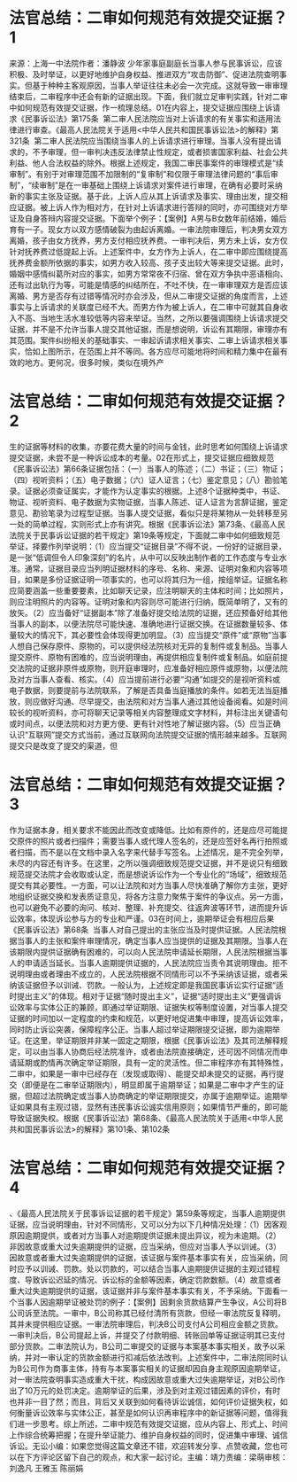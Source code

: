 # 法官总结：二审如何规范有效提交证据？1

来源：上海一中法院作者：潘静波 少年家事庭副庭长当事人参与民事诉讼，应该积极、及时举证，以更好地维护自身权益、推进双方“攻击防御”、促进法院查明事实。但基于种种主客观原因，当事人举证往往未必会一次完成。这就导致一审审理结束后，二审程序中还会有新的证据出现。下面，我们就立足审判实践，针对二审中如何规范有效提交证据，作一梳理总结。01在内容上，提交证据应围绕上诉请求《民事诉讼法》第175条  第二审人民法院应当对上诉请求的有关事实和适用法律进行审查。《最高人民法院关于适用<中华人民共和国民事诉讼法>的解释》第321条  第二审人民法院应当围绕当事人的上诉请求进行审理。当事人没有提出请求的，不予审理，但一审判决违反法律禁止性规定，或者损害国家利益、社会公共利益、他人合法权益的除外。根据上述规定，我国二审民事案件的审理模式是“续审制”。有别于对审理范围不加限制的“复审制”和仅限于审理法律问题的“事后审制”，“续审制”是在一审基础上围绕上诉请求对案件进行审理，在确有必要时采纳新的事实主张及证据。基于此，上诉人应从其上诉请求及事实、理由出发，提交相应证据。被上诉人作为相对方，在针对上诉请求进行答辩的同时，亦可围绕对方举证及自身答辩内容提交证据。下面举个例子：【案例】A男与B女数年前结婚，婚后育有一子。现女方以双方感情破裂为由起诉离婚。一审法院审理后，判决男女双方离婚，孩子由女方抚养，男方支付相应抚养费。一审判决后，男方未上诉，女方仅针对抚养费过低提起上诉。上述案件中，女方作为上诉人，在二审中即应围绕提高抚养费金额所依据的事实，如男方收入较高、孩子支出较大等来提交证据。此时，婚姻中感情纠葛所对应的事实，如男方常常夜不归宿、曾在双方争执中恶语相向、还有过出轨行为等，可能是情感的纠结所在，不吐不快，在一审审理双方是否应该离婚、男方是否存有过错等情况时亦会涉及，但从二审提交证据的角度而言，上述事实与上诉请求的关联度已经不大。而男方作为被上诉人，在二审中可就其自身收入不高、当地生活水准较低等内容来举证。当然，之所以要强调围绕上诉请求提交证据，并不是不允许当事人提交其他证据，而是想说明，诉讼有其期限，审理亦有其范围。案件纠纷相关的基础事实、一审起诉请求相关事实、二审上诉请求相关事实，恰如上图所示，在范围上并不等同。各方应尽可能地将时间和精力集中在最有效的地方。更何况，很多时候，类似在境外产

# 法官总结：二审如何规范有效提交证据？2

生的证据等材料的收集，亦要花费大量的时间与金钱，此时思考如何围绕上诉请求提交证据，未尝不是一种诉讼成本的考量。02在形式上，提交证据应细致规范《民事诉讼法》第66条证据包括：（一）当事人的陈述；（二）书证；（三）物证；（四）视听资料；（五）电子数据；（六）证人证言；（七）鉴定意见；（八）勘验笔录。证据必须查证属实，才能作为认定事实的根据。上述8个证据种类中，书证、物证、视听资料、电子数据为实物证据，当事人陈述、证人证言为言辞证据，鉴定意见、勘验笔录为过程型证据。当事人提交证据，看似只是将某物从一处转移至另一处的简单过程，实则形式上亦有讲究。根据《民事诉讼法》第73条、《最高人民法院关于民事诉讼证据的若干规定》第19条等规定，下面就二审中如何细致规范举证，择要作列举说明：（1）应当提交“证据目录”不得不说，一份好的证据目录，是一张“低调但令人印象深刻”的名片，从中可以反映出制作者的工作态度与专业水准。通常，证据目录应当列明证据材料的序号、名称、来源、证明对象和内容等项目，如果是多份证据证明一项事实的，也可以将其归为一组，按组举证。证据名称应简要涵盖一些重要要素，比如聊天记录，应注明聊天的主体和时间；比如照片，则应注明照片的内容等。证明对象和内容则尽可能进行归纳，既简单明了，又有的放矢。（2）应当备好“证据副本”除了准备好提交给法院的证据，还应预备好给其他当事人的副本，以便法院尽可能快速、准确地进行证据交换。在证据数量较多、体量较大的情况下，其必要性会体现得更加明显。（3）应当提交“原件”或“原物”当事人想自己保存原件、原物的，可以提供经法院核对无异的复制件或复制品。当事人提交原件、原物有困难的，应当说明理由，再提供相应复制件或复制品。如庭前提交法院的证据非原件或原物，则开庭审理时，应准备好相应原件或原物，以便法院及对方当事人查看、核实。（4）应当提前进行必要“沟通”如提交的是视听资料或电子数据，则要提前与法院联系，了解是否具备当庭播放的条件。如若无法当庭播放，则应做好沟通、尽早提交，由法院和对方当事人通过其他设备阅看。如是时间较长的视听资料，亦可将聊天记录等相关内容整理成文字材料，并标注出关键语句或时间点，以便法院和对方更方便、更有针对性地了解证据内容。（5）应当正确认识“互联网”提交方式当前，通过互联网向法院提交证据的情形越来越多。互联网提交只是改变了提交的渠道，但

# 法官总结：二审如何规范有效提交证据？3

作为证据本身，相关要求不能因此而改变或降低。比如有原件的，还是应尽可能提交原件的照片或者扫描件；需要当事人或代理人签名的，还是应签好名再行拍照或者扫描，而不是以在文档中录入名字来代替手写签名。上述情况，是不完全列举，未尽的内容还有许多。在这里，之所以强调细致规范提交证据，并不是说只有细致规范提交法院才会收取或认定，而是想说诉讼作为一个专业化的“场域”，细致规范提交有其必要性。一方面，可以让法院和对方当事人尽快准确了解你方主张，更好地组织证据交换和发表质证意见，将各方注意力聚焦于案件的争议点。另一方面，也可以避免不必要的询问、核对、整理、补充提交、往返奔波等环节，进而提升诉讼效率，体现诉讼参与方的专业和严谨。03在时间上，逾期举证会有相应后果《民事诉讼法》第68条  当事人对自己提出的主张应当及时提供证据。人民法院根据当事人的主张和案件审理情况，确定当事人应当提供的证据及其期限。当事人在该期限内提供证据确有困难的，可以向人民法院申请延长期限，人民法院根据当事人的申请适当延长。当事人逾期提供证据的，人民法院应当责令其说明理由。拒不说明理由或者理由不成立的，人民法院根据不同情形可以不予采纳该证据，或者采纳该证据但予以训诫、罚款。一般认为，上述规定即是我国民事诉讼实行证据“适时提出主义”的体现。相对于证据“随时提出主义”，证据“适时提出主义”更强调诉讼效率与实体公正的兼顾，即通过举证期限、证据失权等制度设置，对当事人提交证据的时间加以一定程度的约束和规范，以更好地促进集中审理，提高诉讼效率，同时防止诉讼突袭，保障程序公正。当事人超过举证期限提交证据，即为逾期举证。在这里，举证期限并非某一固定之期限，根据《民事诉讼法》及其司法解释规定，可以由当事人协商后经法院准许，或者由法院直接确定，还可因不同情况而申请延期或酌情再次确定举证期限，具有一定的灵活性。但二审程序亦有其特殊性，二审中，如果是一审中已经存在（发现或取得）、能提交却未提交的证据，再行提交（即便是在二审举证期限内），明显即属于逾期举证；如果是二审中才产生的证据，但超过法院确定或当事人协商确定的举证期限提交，亦属于逾期举证。逾期举证如果具有主观过错，显然有违民事诉讼诚实信用原则；如果情节严重的，即可能导致证据失权。根据《民事诉讼法》第68条、《最高人民法院关于适用<中华人民共和国民事诉讼法>的解释》第101条、第102条

# 法官总结：二审如何规范有效提交证据？4

、《最高人民法院关于民事诉讼证据的若干规定》第59条等规定，当事人逾期提供证据，应当说明理由，针对不同情形，又可以分为以下几种情况处理：（1）因客观原因逾期提供，或者对方当事人对逾期提供证据未提出异议，视为未逾期。（2）非因故意或重大过失逾期提供的证据，应当采纳，但应对当事人予以训诫。（3）因故意或者重大过失逾期提供的证据，该证据与案件基本事实有关，应当采纳，同时应予以训诫、罚款。处以罚款的，可以结合当事人逾期提供证据的主观过错程度、导致诉讼迟延的情况、诉讼标的金额等因素，确定罚款数额。（4）故意或者重大过失逾期提供的证据，该证据并非与案件基本事实有关，不予采纳。下面看一个当事人因逾期举证被处罚的例子：【案例】因剩余货款结算产生争议，A公司将B公司诉至法院。一审中，B公司称其已经付清所有货款，但经一审法院反复释明，其并未提供相应证据。一审法院审理后，判决B公司支付A公司相应金额之货款。一审判决后，B公司提起上诉，并提交了付款明细、转账回单等证据证明其已支付部分货款。二审法院认为，B公司二审提交的证据与本案基本事实相关，故予以采纳，并对一审认定的货款金额进行扣减后依法改判。上述案件中，二审法院同时认为B公司作为商事主体，持有与本案事实相关的证据却因自身主观原因逾期举证，对一审法院查明事实造成重大干扰，构成因故意或重大过失逾期举证，对B公司作出了10万元的处罚决定。逾期举证的后果，涉及到对主观过错因素的评价，有时也并非一目了然；而且，背后又关联到如何看待诉讼诚信，如何评价证据失权，如何衡量诉讼效率与实体公正，甚至是如何认识再审程序中的新证据等问题，值得我们进一步思考。综上所述，二审中规范有效提交证据，应从内容上、形式上、时间上作综合统筹把握；在提升举证能力、维护自身权益的同时，促进集中审理、诚信诉讼。无讼小编：如果您觉得这篇文章还不错，欢迎转发分享、点赞收藏，您也可以在下方评论区留下自己的观点，和大家一起讨论。主编：靖力责编：梁萌审核：刘逸凡 王雅玉 陈丽娟

